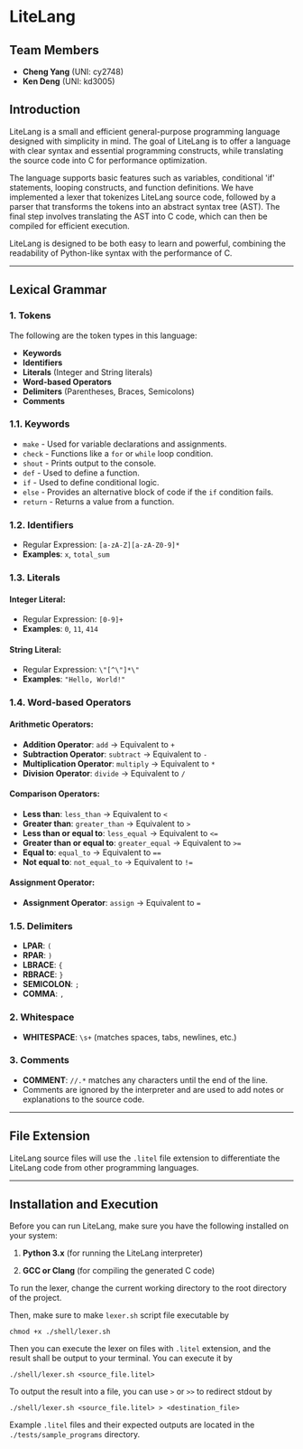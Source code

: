 # LiteLang

## Team Members
- **Cheng Yang** (UNI: cy2748)
- **Ken Deng** (UNI: kd3005)

## Introduction

LiteLang is a small and efficient general-purpose programming language designed with simplicity in mind. The goal of LiteLang is to offer a language with clear syntax and essential programming constructs, while translating the source code into C for performance optimization. 

The language supports basic features such as variables, conditional 'if' statements, looping constructs, and function definitions. We have implemented a lexer that tokenizes LiteLang source code, followed by a parser that transforms the tokens into an abstract syntax tree (AST). The final step involves translating the AST into C code, which can then be compiled for efficient execution.

LiteLang is designed to be both easy to learn and powerful, combining the readability of Python-like syntax with the performance of C.

---

## Lexical Grammar

### 1. Tokens
The following are the token types in this language:

- **Keywords**
- **Identifiers**
- **Literals** (Integer and String literals)
- **Word-based Operators**
- **Delimiters** (Parentheses, Braces, Semicolons)
- **Comments**

### 1.1. Keywords
- `make` - Used for variable declarations and assignments.
- `check` - Functions like a `for` or `while` loop condition.
- `shout` - Prints output to the console.
- `def` - Used to define a function.
- `if` - Used to define conditional logic.
- `else` - Provides an alternative block of code if the `if` condition fails.
- `return` - Returns a value from a function.

### 1.2. Identifiers
- Regular Expression: `[a-zA-Z][a-zA-Z0-9]*`
- **Examples**: `x`, `total_sum`

### 1.3. Literals
#### Integer Literal:
- Regular Expression: `[0-9]+`
- **Examples**: `0`, `11`, `414`

#### String Literal:
- Regular Expression: `\"[^\"]*\"`
- **Examples**: `"Hello, World!"`

### 1.4. Word-based Operators
#### Arithmetic Operators:
- **Addition Operator**: `add` -> Equivalent to `+`
- **Subtraction Operator**: `subtract` -> Equivalent to `-`
- **Multiplication Operator**: `multiply` -> Equivalent to `*`
- **Division Operator**: `divide` -> Equivalent to `/`

#### Comparison Operators:
- **Less than**: `less_than` -> Equivalent to `<`
- **Greater than**: `greater_than` -> Equivalent to `>`
- **Less than or equal to**: `less_equal` -> Equivalent to `<=`
- **Greater than or equal to**: `greater_equal` -> Equivalent to `>=`
- **Equal to**: `equal_to` -> Equivalent to `==`
- **Not equal to**: `not_equal_to` -> Equivalent to `!=`

#### Assignment Operator:
- **Assignment Operator**: `assign` -> Equivalent to `=`

### 1.5. Delimiters
- **LPAR**: `(` 
- **RPAR**: `)` 
- **LBRACE**: `{` 
- **RBRACE**: `}` 
- **SEMICOLON**: `;`
- **COMMA**: `,` 

### 2. Whitespace
- **WHITESPACE**: `\s+` (matches spaces, tabs, newlines, etc.)

### 3. Comments
- **COMMENT**: `//.*` matches any characters until the end of the line.
- Comments are ignored by the interpreter and are used to add notes or explanations to the source code.

---

## File Extension
LiteLang source files will use the `.litel` file extension to
differentiate the LiteLang code from other programming languages. 

---

## Installation and Execution

Before you can run LiteLang, make sure you have the following installed on your system:

1. **Python 3.x** (for running the LiteLang interpreter)

2. **GCC or Clang** (for compiling the generated C code)


To run the lexer, change the current working directory to the root directory of the project.


Then, make sure to make `lexer.sh` script file executable by

`chmod +x ./shell/lexer.sh`


Then you can execute the lexer on files with `.litel` extension, and the result shall be output to your terminal. You can execute it by

`./shell/lexer.sh <source_file.litel>`


To output the result into a file, you can use `>` or  `>>` to redirect stdout by

`./shell/lexer.sh <source_file.litel> > <destination_file>`


Example `.litel` files and their expected outputs are located in the `./tests/sample_programs` directory.
